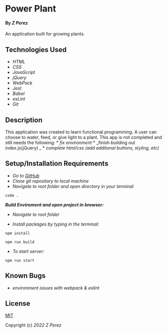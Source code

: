 # Power Plant

#### By _**Z Perez**_
  
  An application built for growing plants.

## Technologies Used
*  _HTML_
*  _CSS_
*  _JavaScript_
* _jQuery_
*  _WebPack_
*  _Jest_
*  _Babel_
*  _esLint_
*  _Git_

## Description
  This application was created to learn functional programming. A user can choose to water, feed, or give light to a plant. This app is not completed and still needs the following:
    * _fix environment_ 
    * _finish building out index.js(jQuery) _
    * _complete html/css (add additonal buttons, styling, etc)_   

## Setup/Installation Requirements
*  _Go to [GitHub](https://github.com/zperez0/powerPlant.git)_
*  _Clone git repository to local machine_
* _Navigate to root folder and open directory in your terminal_
```
code .
```

 **_Build Enviroment and open project in browser:_**

*  _Navigate to root folder_

*  _Install packages by typing in the terminal:_
```
npm install
```
```
npm run build
```
*  _To start server:_
```
npm run start
```

## Known Bugs
*  _environment issues with webpack & eslint_


## License

[MIT](https://choosealicense.com/licenses/mit/)


Copyright (c) _2022_  _Z Perez_